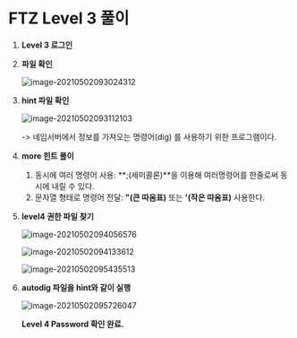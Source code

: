 # FTZ Level 3 풀이

1. **Level 3 로그인**

   

2. **파일 확인**

   ![image-20210502093024312](https://user-images.githubusercontent.com/47252423/116799004-2c016180-ab30-11eb-9bb0-1993b038767e.png)
   
   

3. **hint 파일 확인**

   ![image-20210502093112103](https://user-images.githubusercontent.com/47252423/116799007-315eac00-ab30-11eb-958d-2a098958a4dd.png)

   -> 네임서버에서 정보를 가져오는 명령어(dig) 를 사용하기 위한 프로그램이다.

   

4. **more 힌트 풀이**

   1. 동시에 여러 명령어 사용:  **;(세미콜론)**을 이용해 여러명령어를 한줄로써 동시에 내릴 수 있다.
   2. 문자열 형태로 명령어 전달: **"(큰 따옴표)** 또는 **'(작은 따옴표)** 사용한다. 

   

5. **level4 권한 파일 찾기**

   ![image-20210502094056576](https://user-images.githubusercontent.com/47252423/116799009-37ed2380-ab30-11eb-8e2c-af5acce3d4a1.png)

   ![image-20210502094133612](https://user-images.githubusercontent.com/47252423/116799010-3c194100-ab30-11eb-9c74-230c777fb5b9.png)

   ![image-20210502095435513](https://user-images.githubusercontent.com/47252423/116799014-42a7b880-ab30-11eb-996c-27e03b8f3f91.png)

   

6. **autodig 파일을 hint와 같이 실행**

   ![image-20210502095726047](https://user-images.githubusercontent.com/47252423/116799016-48050300-ab30-11eb-95ad-5c3b5f7f7036.png)

   

   **Level 4 Password 확인 완료.**

